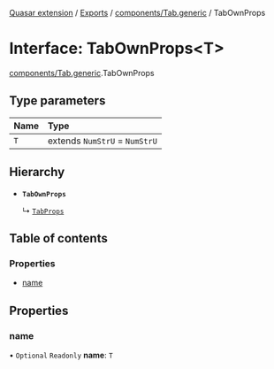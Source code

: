 [Quasar extension](../index.md) / [Exports](../modules.md) / [components/Tab.generic](../modules/components_Tab_generic.md) / TabOwnProps

# Interface: TabOwnProps<T\>

[components/Tab.generic](../modules/components_Tab_generic.md).TabOwnProps

## Type parameters

| Name | Type |
| :------ | :------ |
| `T` | extends `NumStrU` = `NumStrU` |

## Hierarchy

- **`TabOwnProps`**

  ↳ [`TabProps`](components_Tab_generic.TabProps.md)

## Table of contents

### Properties

- [name](components_Tab_generic.TabOwnProps.md#name)

## Properties

### name

• `Optional` `Readonly` **name**: `T`
